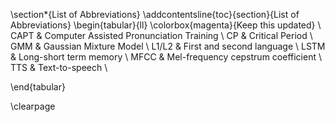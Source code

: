 \section*{List of Abbreviations}
\addcontentsline{toc}{section}{List of Abbreviations}
\begin{tabular}{ll}
    \colorbox{magenta}{Keep this updated} \\
    CAPT    & Computer Assisted Pronunciation Training \\
    CP      & Critical Period \\
    GMM     & Gaussian Mixture Model \\
    L1/L2    & First and second language \\
    LSTM & Long-short term memory \\
    MFCC & Mel-frequency cepstrum coefficient \\ 
    TTS   & Text-to-speech \\
    
\end{tabular}


\clearpage
